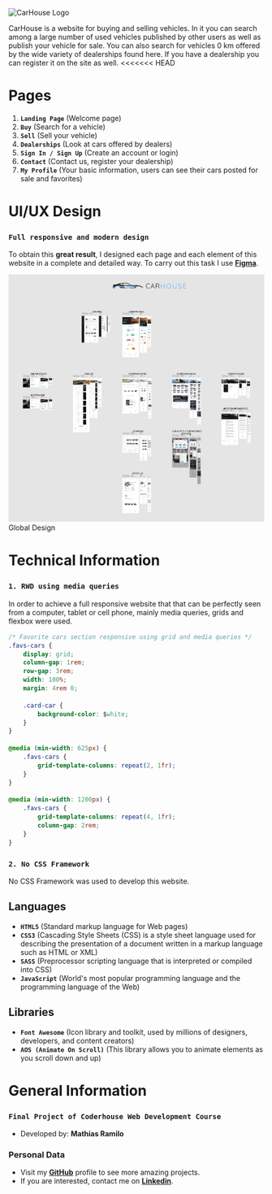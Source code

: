 ![CarHouse Logo](./assets/img/logo/carhouse-logo.png)

CarHouse is a website for buying and selling vehicles. In it you can search among a large number of used vehicles published by other users as well as publish your vehicle for sale. You can also search for vehicles 0 km offered by the wide variety of dealerships found here. If you have a dealership you can register it on the site as well.
<<<<<<< HEAD

# Pages

1. **`Landing Page`** (Welcome page)
2. **`Buy`** (Search for a vehicle)
3. **`Sell`** (Sell your vehicle)
4. **`Dealerships`** (Look at cars offered by dealers)
5. **`Sign In / Sign Up`** (Create an account or login)
6. **`Contact`** (Contact us, register your dealership)
7. **`My Profile`** (Your basic information, users can see their cars posted for sale and favorites)

# **UI/UX Design**

### `Full responsive and modern design`

To obtain this **great result**, I designed each page and each element of this website in a complete and detailed way. To carry out this task I use [**Figma**](https://www.figma.com/).

![Global Design](assets/img/design/global-design.png)
Global Design

# Technical Information

### `1. RWD using media queries`

In order to achieve a full responsive website that that can be perfectly seen from a computer, tablet or cell phone, mainly media queries, grids and flexbox were used.

```css
/* Favorite cars section responsive using grid and media queries */
.favs-cars {
    display: grid;
    column-gap: 1rem;
    row-gap: 3rem;
    width: 100%;
    margin: 4rem 0;

    .card-car {
        background-color: $white;
    }
}

@media (min-width: 625px) {
    .favs-cars {
        grid-template-columns: repeat(2, 1fr);
    }
}

@media (min-width: 1200px) {
    .favs-cars {
        grid-template-columns: repeat(4, 1fr);
        column-gap: 2rem;
    }
}
```

### `2. No CSS Framework`

No CSS Framework was used to develop this website. 

## Languages

* **`HTML5`** (Standard markup language for Web pages)
* **`CSS3`** (Cascading Style Sheets (CSS) is a style sheet language used for describing the presentation of a document written in a markup language such as HTML or XML)
* **`SASS`** (Preprocessor scripting language that is interpreted or compiled into CSS)
* **`JavaScript`** (World's most popular programming language and the programming language of the Web)

## Libraries

* **`Font Awesome`** (Icon library and toolkit, used by millions of designers, developers, and content creators)
* **`AOS (Animate On Scroll)`** (This library allows you to animate elements as you scroll down and up)

# General Information

### `Final Project of Coderhouse Web Development Course`

* Developed by: **Mathias Ramilo**

### **Personal Data**

* Visit my [**GitHub**](https://github.com/mathiramilo) profile to see more amazing projects.
* If you are interested, contact me on [**Linkedin**](https://www.linkedin.com/in/mathias-ramilo/).
